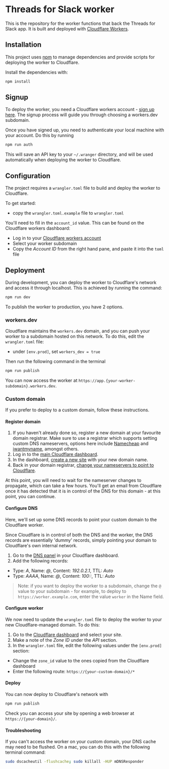# Threads for Slack worker

This is the repository for the worker functions that back the Threads for Slack app. It is built and deployed with [Cloudflare Workers](https://workers.cloudflare.com/).

## Installation

This project uses [npm](https://docs.npmjs.com/downloading-and-installing-node-js-and-npm) to manage dependencies and provide scripts for deploying the worker to Cloudflare.

Install the dependencies with:

```bash
npm install
```

## Signup

To deploy the worker, you need a Cloudflare workers account - [sign up here](https://dash.cloudflare.com/sign-up/workers). The signup process will guide you through choosing a workers.dev subdomain.

Once you have signed up, you need to authenticate your local machine with your account. Do this by running

```bash
npm run auth
```

This will save an API key to your `~/.wranger` directory, and will be used automatically when deploying the worker to Cloudflare.

## Configuration

The project requires a `wrangler.toml` file to build and deploy the worker to Cloudflare.

To get started:

- copy the `wrangler.toml.example` file to `wrangler.toml`

You'll need to fill in the `account_id` value. This can be found on the Cloudflare workers dashboard:

- Log in to your [Cloudflare workers account](https://dash.cloudflare.com/sign-up/workers)
- Select your worker subdomain
- Copy the _Account ID_ from the right hand pane, and paste it into the `toml` file

## Deployment

During development, you can deploy the worker to Cloudflare's network and access it through localhost. This is achieved by running the command:

```bash
npm run dev
```

To publish the worker to production, you have 2 options.

### workers.dev

Cloudflare maintains the `workers.dev` domain, and you can push your worker to a subdomain hosted on this network. To do this, edit the `wrangler.toml` file:

- under `[env.prod]`, set `workers_dev = true`

Then run the following command in the terminal

```bash
npm run publish
```

You can now access the worker at `https://app.{your-worker-subdomain}.workers.dev`.

### Custom domain

If you prefer to deploy to a custom domain, follow these instructions.

#### Register domain

1. If you haven't already done so, register a new domain at your favourite domain registrar. Make sure to use a registrar which supports setting custom DNS nameservers, options here include [Namecheap](https://www.namecheap.com/) and [iwantmyname](https://iwantmyname.com/), amongst others.
2. Log in to the [main Cloudflare dashboard](https://dash.cloudflare.com/).
3. In the dashboard, [create a new site](https://support.cloudflare.com/hc/en-us/articles/201720164-Creating-a-Cloudflare-account-and-adding-a-website) with your new domain name.
4. Back in your domain registrar, [change your nameservers to point to Cloudflare](https://support.cloudflare.com/hc/en-us/articles/205195708).

At this point, you will need to wait for the nameserver changes to propagate, which can take a few hours. You'll get an email from Cloudflare once it has detected that it is in control of the DNS for this domain - at this point, you can continue.

#### Configure DNS

Here, we'll set up some DNS records to point your custom domain to the Cloudflare worker.

Since Cloudflare is in control of both the DNS and the worker, the DNS records are essentially 'dummy' records, simply pointing your domain to Cloudflare's own internal network.

1. Go to the [DNS panel](https://dash.cloudflare.com/dns) in your Cloudflare dashboard.
2. Add the following records:

- Type: _A_, Name: _@_, Content: _192.0.2.1_, TTL: _Auto_
- Type: _AAAA_, Name: _@_, Content: _100::_, TTL: _Auto_

> Note: if you want to deploy the worker to a subdomain, change the `@` value to your subdomain - for example, to deploy to `https://worker.example.com`, enter the value `worker` in the Name field.

#### Configure worker

We now need to update the `wrangler.toml` file to deploy the worker to your new Cloudflare-managed domain. To do this:

1. Go to the [Cloudflare dashboard](https://dash.cloudflare.com) and select your site.
2. Make a note of the _Zone ID_ under the _API_ section.
3. In the `wrangler.toml` file, edit the following values under the `[env.prod]` section:

- Change the `zone_id` value to the ones copied from the Cloudflare dashboard
- Enter the following route: `https://{your-custom-domain}/*`

#### Deploy

You can now deploy to Cloudflare's network with

```bash
npm run publish
```

Check you can access your site by opening a web browser at `https://{your-domain}/`.

#### Troubleshooting

If you can't access the worker on your custom domain, your DNS cache may need to be flushed. On a mac, you can do this with the following terminal command:

```bash
sudo dscacheutil -flushcache; sudo killall -HUP mDNSResponder
```
